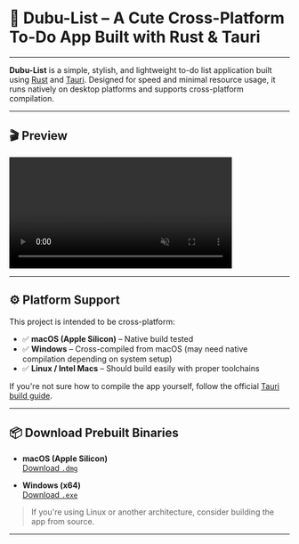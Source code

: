 # 🐾 Dubu-List – A Cute Cross-Platform To-Do App Built with Rust & Tauri

---

**Dubu-List** is a simple, stylish, and lightweight to-do list application built using [Rust](https://www.rust-lang.org/) and [Tauri](https://tauri.app). Designed for speed and minimal resource usage, it runs natively on desktop platforms and supports cross-platform compilation.

---

## 🎬 Preview

<video src="./sr.mp4" width="400" controls autoplay muted loop></video>

---

## ⚙️ Platform Support

This project is intended to be cross-platform:

- ✅ **macOS (Apple Silicon)** – Native build tested  
- ✅ **Windows** – Cross-compiled from macOS (may need native compilation depending on system setup)  
- ✅ **Linux / Intel Macs** – Should build easily with proper toolchains  

If you're not sure how to compile the app yourself, follow the official [Tauri build guide](https://v2.tauri.app/).

---

## 📦 Download Prebuilt Binaries

- **macOS (Apple Silicon)**  
  [Download `.dmg`](https://github.com/AhmedBoin/dubu-list/releases/download/v0.1.0/dubulist_0.1.0_aarch64.dmg)

- **Windows (x64)**  
  [Download `.exe`](https://github.com/AhmedBoin/dubu-list/releases/download/v0.1.0/dubulist_0.1.0_x64-setup.exe)

> If you're using Linux or another architecture, consider building the app from source.

---
